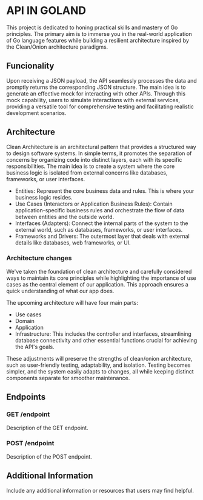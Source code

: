 # API IN GOLAND

This project is dedicated to honing practical skills and mastery of Go principles. The primary aim is to immerse you in the real-world application of Go language features while building a resilient architecture inspired by the Clean/Onion architecture paradigms.

## Funcionality

Upon receiving a JSON payload, the API seamlessly processes the data and promptly returns the corresponding JSON structure. The main idea is to generate an effective mock for interacting with other APIs. Through this mock capability,  users to simulate interactions with external services, providing a versatile tool for comprehensive testing and facilitating realistic development scenarios.

## Architecture 

Clean Architecture is an architectural pattern that provides a structured way to design software systems. In simple terms, it promotes the separation of concerns by organizing code into distinct layers, each with its specific responsibilities. The main idea is to create a system where the core business logic is isolated from external concerns like databases, frameworks, or user interfaces.

- Entities: Represent the core business data and rules. This is where your business logic resides.
- Use Cases (Interactors or Application Business Rules): Contain application-specific business rules and orchestrate the flow of data between entities and the outside world.
- Interfaces (Adapters): Connect the internal parts of the system to the external world, such as databases, frameworks, or user interfaces.
- Frameworks and Drivers: The outermost layer that deals with external details like databases, web frameworks, or UI.


### Architecture changes

We've taken the foundation of clean architecture and carefully considered ways to maintain its core principles while highlighting the importance of use cases as the central element of our application. This approach ensures a quick understanding of what our app does.

The upcoming architecture will have four main parts:

- Use cases
- Domain
- Application
- Infrastructure: This includes the controller and interfaces, streamlining database connectivity and other essential functions crucial for achieving the API's goals.

These adjustments will preserve the strengths of clean/onion architecture, such as user-friendly testing, adaptability, and isolation. Testing becomes simpler, and the system easily adapts to changes, all while keeping distinct components separate for smoother maintenance.

## Endpoints

### GET /endpoint

Description of the GET endpoint.

### POST /endpoint

Description of the POST endpoint.


## Additional Information

Include any additional information or resources that users may find helpful.
